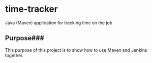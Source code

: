 # time-tracker
Java (Maven) application for tracking time on the job

## Purpose###

This purpose of this project is to show how to use Maven and Jenkins together.
